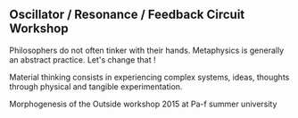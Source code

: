 ## Oscillator / Resonance / Feedback Circuit Workshop

Philosophers do not often tinker with their hands. Metaphysics is generally an abstract practice. Let's change that !

Material thinking consists in experiencing complex systems, ideas, thoughts through physical and tangible experimentation.

Morphogenesis of the Outside workshop 2015 at Pa-f summer university

